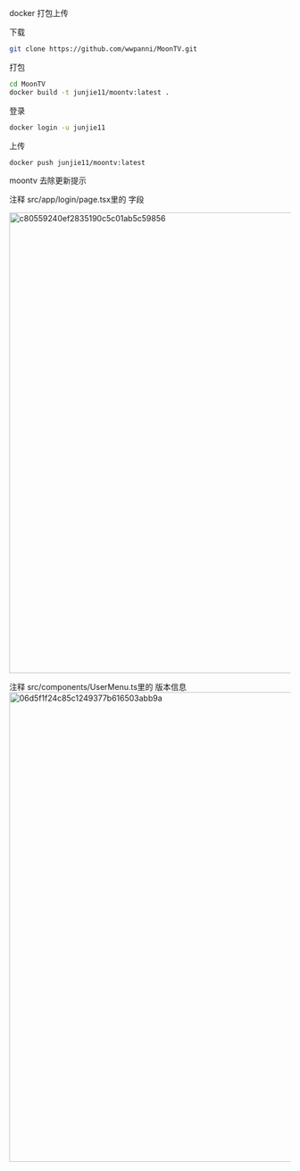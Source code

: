 
docker 打包上传

下载

```sh
git clone https://github.com/wwpanni/MoonTV.git
```

打包 

```sh
cd MoonTV
docker build -t junjie11/moontv:latest .
```
登录

```sh
docker login -u junjie11
```

上传

```sh
docker push junjie11/moontv:latest
```



moontv 去除更新提示

注释 src/app/login/page.tsx里的 字段


<img width="695" height="826" alt="c80559240ef2835190c5c01ab5c59856" src="https://github.com/user-attachments/assets/0a5c3fc9-b8f7-4f4c-b309-e8f66f435b1f" />


注释 src/components/UserMenu.ts里的 版本信息
<img width="935" height="842" alt="06d5f1f24c85c1249377b616503abb9a" src="https://github.com/user-attachments/assets/071b292a-eb52-4e77-8d2d-09b176eb5d9e" />

